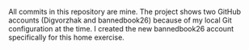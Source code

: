 All commits in this repository are mine. The project shows two GitHub accounts (Digvorzhak and bannedbook26) because of my local Git configuration at the time. I created the new bannedbook26 account specifically for this home exercise.
